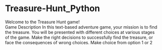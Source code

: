 # Treasure-Hunt_Python
Welcome to the Treasure Hunt game!  
Game Description In this text-based adventure game, your mission is to find the treasure. You will be presented with different choices at various stages of the game. Make the right decisions to successfully find the treasure, or face the consequences of wrong choices.
Make choice from option 1 or 2

